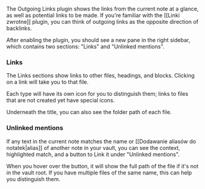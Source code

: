 The Outgoing Links plugin shows the links from the current note at a glance, as well as potential links to be made. If you're familiar with the [[Linki zwrotne]] plugin, you can think of outgoing links as the opposite direction of backlinks.

After enabling the plugin, you should see a new pane in the right sidebar, which contains two sections: "Links" and "Unlinked mentions".

### Links

The Links sections show links to other files, headings, and blocks. Clicking on a link will take you to that file.

Each type will have its own icon for you to distinguish them; links to files that are not created yet have special icons.

Underneath the title, you can also see the folder path of each file.

### Unlinked mentions

If any text in the current note matches the name or [[Dodawanie aliasów do notatek|alias]] of another note in your vault, you can see the context, highlighted match, and a button to Link it under "Unlinked mentions".

When you hover over the button, it will show the full path of the file if it's not in the vault root. If you have multiple files of the same name, this can help you distinguish them.
